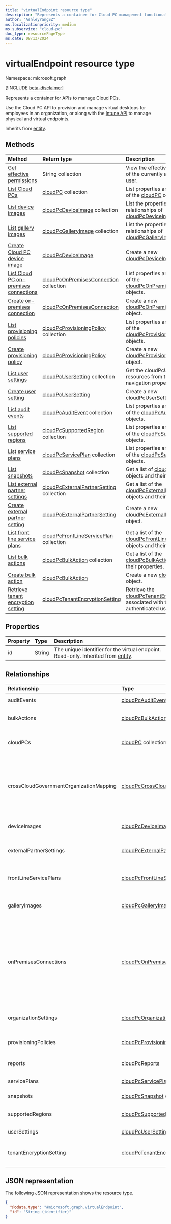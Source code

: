 ```yaml
---
title: "virtualEndpoint resource type"
description: "Represents a container for Cloud PC management functionality."
author: "AshleyYangSZ"
ms.localizationpriority: medium
ms.subservice: "cloud-pc"
doc_type: resourcePageType
ms.date: 08/13/2024
---
```


# virtualEndpoint resource type

Namespace: microsoft.graph

[!INCLUDE [beta-disclaimer](../../includes/beta-disclaimer.md)]

Represents a container for APIs to manage Cloud PCs.

Use the Cloud PC API to provision and manage virtual desktops for employees in an organization, or along with the [Intune API](../resources/intune-graph-overview.md) to manage physical and virtual endpoints.

Inherits from [entity](../resources/entity.md).

## Methods

|Method|Return type|Description|
|:---|:---|:---|
|[Get effective permissions](../api/virtualendpoint-geteffectivepermissions.md)|String collection|View the effective permissions of the currently authenticated user.|
|[List Cloud PCs](../api/virtualendpoint-list-cloudpcs.md)|[cloudPC](../resources/cloudpc.md) collection|List properties and relationships of the [cloudPC](../resources/cloudpc.md) objects.|
|[List device images](../api/virtualendpoint-list-deviceimages.md)|[cloudPcDeviceImage](../resources/cloudpcdeviceimage.md) collection|List the properties and relationships of [cloudPcDeviceImage](../resources/cloudpcdeviceimage.md) objects.|
|[List gallery images](../api/virtualendpoint-list-galleryimages.md)|[cloudPcGalleryImage](../resources/cloudpcgalleryimage.md) collection|List the properties and relationships of [cloudPcGalleryImage](../resources/cloudpcgalleryimage.md) objects.|
|[Create Cloud PC device image](../api/virtualendpoint-post-deviceimages.md)|[cloudPcDeviceImage](../resources/cloudpcdeviceimage.md)|Create a new [cloudPcDeviceImage](../resources/cloudpcdeviceimage.md) object.|
|[List Cloud PC on-premises connections](../api/virtualendpoint-list-onpremisesconnections.md)|[cloudPcOnPremisesConnection](../resources/cloudpconpremisesconnection.md) collection|List properties and relationships of the [cloudPcOnPremisesConnection](../resources/cloudpconpremisesconnection.md) objects.|
|[Create on-premises connection](../api/virtualendpoint-post-onpremisesconnections.md)|[cloudPcOnPremisesConnection](../resources/cloudpconpremisesconnection.md)|Create a new [cloudPcOnPremisesConnection](../resources/cloudpconpremisesconnection.md) object.|
|[List provisioning policies](../api/virtualendpoint-list-provisioningpolicies.md)|[cloudPcProvisioningPolicy](../resources/cloudpcprovisioningpolicy.md) collection|List properties and relationships of the [cloudPcProvisioningPolicy](../resources/cloudpcprovisioningpolicy.md) objects.|
|[Create provisioning policy](../api/virtualendpoint-post-provisioningpolicies.md)|[cloudPcProvisioningPolicy](../resources/cloudpcprovisioningpolicy.md)|Create a new [cloudPcProvisioningPolicy](../resources/cloudpcprovisioningpolicy.md) object.|
|[List user settings](../api/virtualendpoint-list-usersettings.md)|[cloudPcUserSetting](../resources/cloudpcusersetting.md) collection|Get the cloudPcUserSetting resources from the userSettings navigation property.|
|[Create user setting](../api/virtualendpoint-post-usersettings.md)|[cloudPcUserSetting](../resources/cloudpcusersetting.md)|Create a new cloudPcUserSetting object.|
|[List audit events](../api/virtualendpoint-list-auditevents.md)|[cloudPcAuditEvent](../resources/cloudpcauditevent.md) collection|List properties and relationships of the [cloudPcAuditEvent](../resources/cloudpcauditevent.md) objects.|
|[List supported regions](../api/virtualendpoint-list-supportedregions.md)|[cloudPcSupportedRegion](../resources/cloudpcsupportedregion.md) collection|List properties and relationships of the [cloudPcSupportedRegion](../resources/cloudpcsupportedregion.md) objects.|
|[List service plans](../api/virtualendpoint-list-serviceplans.md)|[cloudPcServicePlan](../resources/cloudpcserviceplan.md) collection|List properties and relationships of the [cloudPcServicePlan](../resources/cloudpcserviceplan.md) objects.|
|[List snapshots](../api/virtualendpoint-list-snapshots.md)|[cloudPcSnapshot](../resources/cloudpcsnapshot.md) collection|Get a list of [cloudPcSnapshot](../resources/cloudpcsnapshot.md) objects and their properties.|
|[List external partner settings](../api/virtualendpoint-list-externalpartnersettings.md)|[cloudPcExternalPartnerSetting](../resources/cloudpcexternalpartnersetting.md) collection|Get a list of the [cloudPcExternalPartnerSetting](../resources/cloudpcexternalpartnersetting.md) objects and their properties.|
|[Create external partner setting](../api/virtualendpoint-post-externalpartnersettings.md)|[cloudPcExternalPartnerSetting](../resources/cloudpcexternalpartnersetting.md)|Create a new [cloudPcExternalPartnerSetting](../resources/cloudpcexternalpartnersetting.md) object.|
|[List front line service plans](../api/virtualendpoint-list-frontlineserviceplans.md) |[cloudPcFrontLineServicePlan](../resources/cloudpcfrontlineserviceplan.md) collection|Get a list of the [cloudPcFrontLineServicePlan](../resources/cloudpcfrontlineserviceplan.md) objects and their properties.|
|[List bulk actions](../api/virtualendpoint-list-bulkactions.md)|[cloudPcBulkAction](../resources/cloudpcbulkaction.md) collection|Get a list of the [cloudPcBulkAction](../resources/cloudpcbulkaction.md) objects and their properties.|
|[Create bulk action](../api/virtualendpoint-post-bulkactions.md)|[cloudPcBulkAction](../resources/cloudpcbulkaction.md)|Create a new [cloudPcBulkAction](../resources/cloudpcbulkaction.md) object.|
|[Retrieve tenant encryption setting](../api/virtualendpoint-retrievetenantencryptionsetting.md)|[cloudPcTenantEncryptionSetting](../resources/cloudPcTenantEncryptionSetting.md)|Retrieve the [cloudPcTenantEncryptionSetting](../resources/cloudPcTenantEncryptionSetting.md) associated with the current authenticated user.|

## Properties

|Property|Type|Description|
|:---|:---|:---|
|id|String|The unique identifier for the virtual endpoint. Read-only. Inherited from [entity](../resources/entity.md).|

## Relationships

|Relationship|Type|Description|
|:---|:---|:---|
|auditEvents|[cloudPcAuditEvent](../resources/cloudpcauditevent.md) collection|Cloud PC audit event.|
|bulkActions|[cloudPcBulkAction](../resources/cloudpcbulkaction.md) collection|Bulk actions applied to a Cloud PC.|
|cloudPCs|[cloudPC](../resources/cloudpc.md) collection|Cloud managed virtual desktops.|
|crossCloudGovernmentOrganizationMapping|[cloudPcCrossCloudGovernmentOrganizationMapping](../resources/cloudpccrosscloudgovernmentorganizationmapping.md)|Cloud PC organization mapping between public and US Government Community Cloud (GCC) organizations.|
|deviceImages|[cloudPcDeviceImage](../resources/cloudpcdeviceimage.md) collection|The image resource on Cloud PC.|
|externalPartnerSettings|[cloudPcExternalPartnerSetting](../resources/cloudpcexternalpartnersetting.md) collection|The external partner settings on a Cloud PC.|
|frontLineServicePlans|[cloudPcFrontLineServicePlan](../resources/cloudpcfrontlineserviceplan.md) collection|Front-line service plans for a Cloud PC.|
|galleryImages|[cloudPcGalleryImage](../resources/cloudpcgalleryimage.md) collection|The gallery image resource on Cloud PC.|
|onPremisesConnections|[cloudPcOnPremisesConnection](../resources/cloudpconpremisesconnection.md) collection|A defined collection of Azure resource information that can be used to establish on-premises network connectivity for Cloud PCs.|
|organizationSettings|[cloudPcOrganizationSettings](../resources/cloudpcorganizationsettings.md) |The Cloud PC organization settings for a tenant. |
|provisioningPolicies|[cloudPcProvisioningPolicy](../resources/cloudpcprovisioningpolicy.md) collection|Cloud PC provisioning policy.|
|reports|[cloudPcReports](../resources/cloudpcreports.md)|Cloud PC related reports.|
|servicePlans|[cloudPcServicePlan](../resources/cloudpcserviceplan.md) collection|Cloud PC service plans.|
|snapshots|[cloudPcSnapshot](../resources/cloudpcsnapshot.md) collection|Cloud PC snapshots.|
|supportedRegions|[cloudPcSupportedRegion](../resources/cloudpcsupportedregion.md) collection|Cloud PC supported regions.|
|userSettings|[cloudPcUserSetting](../resources/cloudpcusersetting.md) collection|Cloud PC user settings. |
|tenantEncryptionSetting|[cloudPcTenantEncryptionSetting](../resources/cloudPcTenantEncryptionSetting.md) collection|Cloud PC encryption setting for a tenant. |

## JSON representation

The following JSON representation shows the resource type.

<!-- {
  "blockType": "resource",
  "keyProperty": "id",
  "@odata.type": "microsoft.graph.virtualEndpoint",
  "openType": false
}
-->

``` json
{
  "@odata.type": "#microsoft.graph.virtualEndpoint",
  "id": "String (identifier)"
}
```
